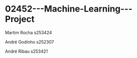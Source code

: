 # 02452---Machine-Learning---Project

Martim Rocha s253424

André Godinho s252307

André Ribau s253421
